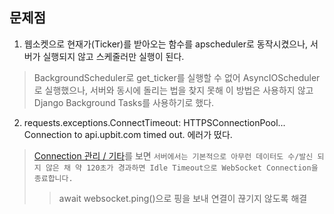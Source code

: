 ## 문제점
1. 웹소켓으로 현재가(Ticker)를 받아오는 함수를 apscheduler로 동작시켰으나, 서버가 실행되지 않고 스케줄러만 실행이 된다.
> BackgroundScheduler로 get_ticker를 실행할 수 없어 AsyncIOScheduler로 실행했으나, 서버와 동시에 돌리는 법을 찾지 못해 이 방법은 사용하지 않고 Django Background Tasks를 사용하기로 했다.


2. requests.exceptions.ConnectTimeout: HTTPSConnectionPool... Connection to api.upbit.com timed out. 에러가 떴다.
> [Connection 관리 / 기타](https://docs.upbit.com/docs/upbit-quotation-websocket#5-connection-%EA%B4%80%EB%A6%AC--%EA%B8%B0%ED%83%80)를 보면 `서버에서는 기본적으로 아무런 데이터도 수/발신 되지 않은 채 약 120초가 경과하면 Idle Timeout으로 WebSocket Connection을 종료합니다.`
>> await websocket.ping()으로 핑을 보내 연결이 끊기지 않도록 해결